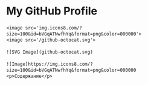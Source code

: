 <html lang="en">
<head>
    <meta charset="UTF-8">
    <meta name="viewport" content="width=device-width, initial-scale=1.0">
    <title>GitHub Profile Header</title>
    <link rel="stylesheet" href="styles.css">
    <link rel="icon" href="/github-icon-2.svg">
</head>
<body>

<div class="header">
    <h1>My GitHub Profile</h1>

    <image src='img.icons8.com/?size=100&id=bVGqATNwfhYq&format=png&color=000000'>
    <image src='/github-octocat.svg'>

    ![SVG Image](github-octocat.svg)
    
    ![Image]https://img.icons8.com/?size=100&id=bVGqATNwfhYq&format=png&color=000000
    <p>Содержание</p>
</div>

</body>
</html>
